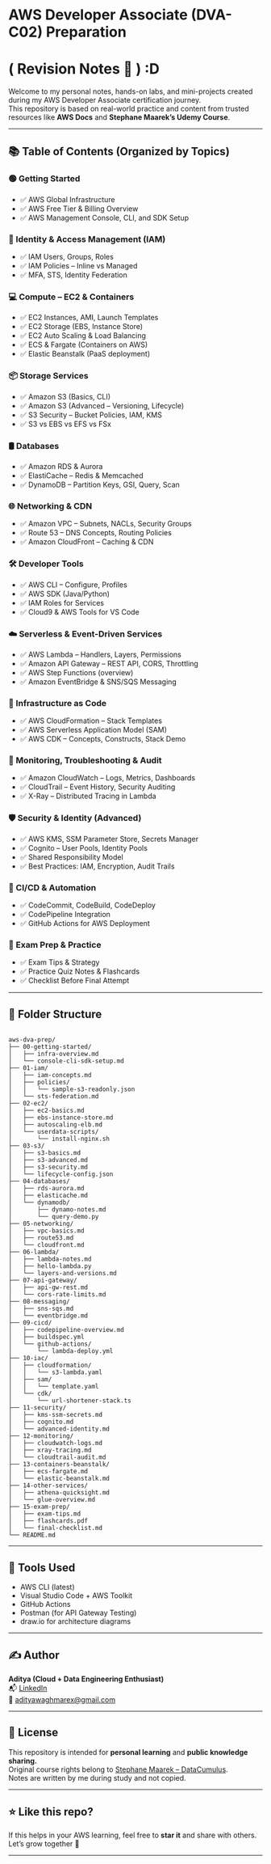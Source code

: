 # AWS Developer Associate (DVA-C02) Preparation
# ( Revision Notes 📒 ) :D

Welcome to my personal notes, hands-on labs, and mini-projects created during my AWS Developer Associate certification journey.  
This repository is based on real-world practice and content from trusted resources like **AWS Docs** and **Stephane Maarek’s Udemy Course**.

---

## 📚 Table of Contents (Organized by Topics)

### 🟢 Getting Started
- ✅ AWS Global Infrastructure
- ✅ AWS Free Tier & Billing Overview
- ✅ AWS Management Console, CLI, and SDK Setup

### 🔐 Identity & Access Management (IAM)
- ✅ IAM Users, Groups, Roles
- ✅ IAM Policies – Inline vs Managed
- ✅ MFA, STS, Identity Federation

### 💻 Compute – EC2 & Containers
- ✅ EC2 Instances, AMI, Launch Templates
- ✅ EC2 Storage (EBS, Instance Store)
- ✅ EC2 Auto Scaling & Load Balancing
- ✅ ECS & Fargate (Containers on AWS)
- ✅ Elastic Beanstalk (PaaS deployment)

### 📦 Storage Services
- ✅ Amazon S3 (Basics, CLI)
- ✅ Amazon S3 (Advanced – Versioning, Lifecycle)
- ✅ S3 Security – Bucket Policies, IAM, KMS
- ✅ S3 vs EBS vs EFS vs FSx

### 🛢️ Databases
- ✅ Amazon RDS & Aurora
- ✅ ElastiCache – Redis & Memcached
- ✅ DynamoDB – Partition Keys, GSI, Query, Scan

### 🌐 Networking & CDN
- ✅ Amazon VPC – Subnets, NACLs, Security Groups
- ✅ Route 53 – DNS Concepts, Routing Policies
- ✅ Amazon CloudFront – Caching & CDN

### 🛠️ Developer Tools
- ✅ AWS CLI – Configure, Profiles
- ✅ AWS SDK (Java/Python)
- ✅ IAM Roles for Services
- ✅ Cloud9 & AWS Tools for VS Code

### ☁️ Serverless & Event-Driven Services
- ✅ AWS Lambda – Handlers, Layers, Permissions
- ✅ Amazon API Gateway – REST API, CORS, Throttling
- ✅ AWS Step Functions (overview)
- ✅ Amazon EventBridge & SNS/SQS Messaging

### 🔄 Infrastructure as Code
- ✅ AWS CloudFormation – Stack Templates
- ✅ AWS Serverless Application Model (SAM)
- ✅ AWS CDK – Concepts, Constructs, Stack Demo

### 🧪 Monitoring, Troubleshooting & Audit
- ✅ Amazon CloudWatch – Logs, Metrics, Dashboards
- ✅ CloudTrail – Event History, Security Auditing
- ✅ X-Ray – Distributed Tracing in Lambda

### 🛡️ Security & Identity (Advanced)
- ✅ AWS KMS, SSM Parameter Store, Secrets Manager
- ✅ Cognito – User Pools, Identity Pools
- ✅ Shared Responsibility Model
- ✅ Best Practices: IAM, Encryption, Audit Trails

### 🚀 CI/CD & Automation
- ✅ CodeCommit, CodeBuild, CodeDeploy
- ✅ CodePipeline Integration
- ✅ GitHub Actions for AWS Deployment

### 🧠 Exam Prep & Practice
- ✅ Exam Tips & Strategy
- ✅ Practice Quiz Notes & Flashcards
- ✅ Checklist Before Final Attempt

---

## 📁 Folder Structure

<pre><code>
aws-dva-prep/
├── 00-getting-started/
│   ├── infra-overview.md
│   └── console-cli-sdk-setup.md
├── 01-iam/
│   ├── iam-concepts.md
│   ├── policies/
│   │   └── sample-s3-readonly.json
│   └── sts-federation.md
├── 02-ec2/
│   ├── ec2-basics.md
│   ├── ebs-instance-store.md
│   ├── autoscaling-elb.md
│   └── userdata-scripts/
│       └── install-nginx.sh
├── 03-s3/
│   ├── s3-basics.md
│   ├── s3-advanced.md
│   ├── s3-security.md
│   └── lifecycle-config.json
├── 04-databases/
│   ├── rds-aurora.md
│   ├── elasticache.md
│   └── dynamodb/
│       ├── dynamo-notes.md
│       └── query-demo.py
├── 05-networking/
│   ├── vpc-basics.md
│   ├── route53.md
│   └── cloudfront.md
├── 06-lambda/
│   ├── lambda-notes.md
│   ├── hello-lambda.py
│   └── layers-and-versions.md
├── 07-api-gateway/
│   ├── api-gw-rest.md
│   └── cors-rate-limits.md
├── 08-messaging/
│   ├── sns-sqs.md
│   └── eventbridge.md
├── 09-cicd/
│   ├── codepipeline-overview.md
│   ├── buildspec.yml
│   └── github-actions/
│       └── lambda-deploy.yml
├── 10-iac/
│   ├── cloudformation/
│   │   └── s3-lambda.yaml
│   ├── sam/
│   │   └── template.yaml
│   └── cdk/
│       └── url-shortener-stack.ts
├── 11-security/
│   ├── kms-ssm-secrets.md
│   ├── cognito.md
│   └── advanced-identity.md
├── 12-monitoring/
│   ├── cloudwatch-logs.md
│   ├── xray-tracing.md
│   └── cloudtrail-audit.md
├── 13-containers-beanstalk/
│   ├── ecs-fargate.md
│   └── elastic-beanstalk.md
├── 14-other-services/
│   ├── athena-quicksight.md
│   └── glue-overview.md
├── 15-exam-prep/
│   ├── exam-tips.md
│   ├── flashcards.pdf
│   └── final-checklist.md
└── README.md
</code></pre>

---

## 🧰 Tools Used
- AWS CLI (latest)
- Visual Studio Code + AWS Toolkit
- GitHub Actions
- Postman (for API Gateway Testing)
- draw.io for architecture diagrams

---

## ✍️ Author

**Aditya (Cloud + Data Engineering Enthusiast)**  
📬 [LinkedIn](https://www.linkedin.com/in/xadi)  
📧 adityawaghmarex@gmail.com

---

## 📄 License

This repository is intended for **personal learning** and **public knowledge sharing.**  
Original course rights belong to [Stephane Maarek – DataCumulus](https://www.datacumulus.com/).  
Notes are written by me during study and not copied.

---

## ⭐ Like this repo?

If this helps in your AWS learning, feel free to **star it** and share with others.  
Let’s grow together 🚀

---
